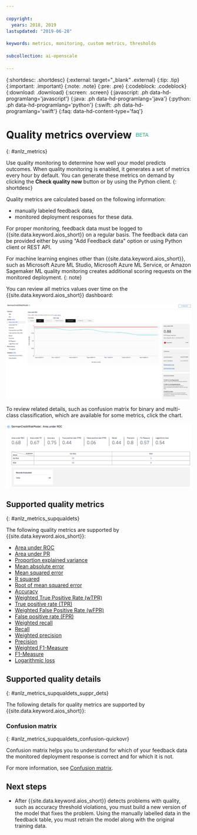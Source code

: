 ```yaml
---

copyright:
  years: 2018, 2019
lastupdated: "2019-06-28"

keywords: metrics, monitoring, custom metrics, thresholds

subcollection: ai-openscale

---
```


{:shortdesc: .shortdesc}
{:external: target="_blank" .external}
{:tip: .tip}
{:important: .important}
{:note: .note}
{:pre: .pre}
{:codeblock: .codeblock}
{:download: .download}
{:screen: .screen}
{:javascript: .ph data-hd-programlang='javascript'}
{:java: .ph data-hd-programlang='java'}
{:python: .ph data-hd-programlang='python'}
{:swift: .ph data-hd-programlang='swift'}
{:faq: data-hd-content-type='faq'}

# Quality metrics overview ![beta tag](images/beta.png)
{: #anlz_metrics}

Use quality monitoring to determine how well your model predicts outcomes. When quality monitoring is enabled, it generates a set of metrics every hour by default. You can generate these metrics on demand by clicking the **Check quality now** button or by using the Python client.
{: shortdesc}

Quality metrics are calculated based on the following information:

- manually labeled feedback data,
- monitored deployment responses for these data.

For proper monitoring, feedback data must be logged to {{site.data.keyword.aios_short}} on a regular basis. The feedback data can be provided either by using "Add Feedback data" option or using Python client or REST API.

For machine learning engines other than {{site.data.keyword.aios_short}}, such as Microsoft Azure ML Studio, Microsoft Azure ML Service, or Amazon Sagemaker ML quality monitoring creates additional scoring requests on the monitored deployment.
{: note}

You can review all metrics values over time on the {{site.data.keyword.aios_short}} dashboard:

![quality metrics chart showing drift of area under ROC](images/quality_metrics_001.png)


To review related details, such as confusion matrix for binary and multi-class classification, which are available for some metrics, click the chart.

![detail table of quality metrics](images/quality_metrics_002.png)

## Supported quality metrics
{: #anlz_metrics_supqualdets}

The following quality metrics are supported by {{site.data.keyword.aios_short}}:

- [Area under ROC](https://test.cloud.ibm.com/docs/services/ai-openscale?topic=ai-openscale-quality_roc)
- [Area under PR](https://test.cloud.ibm.com/docs/services/ai-openscale?topic=ai-openscale-quality-area-pr)
- [Proportion explained variance](https://test.cloud.ibm.com/docs/services/ai-openscale?topic=ai-openscale-quality_var)
- [Mean absolute error](https://test.cloud.ibm.com/docs/services/ai-openscale?topic=ai-openscale-quality_abserror)
- [Mean squared error](https://test.cloud.ibm.com/docs/services/ai-openscale?topic=ai-openscale-quality_squerror)
- [R squared](https://test.cloud.ibm.com/docs/services/ai-openscale?topic=ai-openscale-quality_r_squared)
- [Root of mean squared error](https://test.cloud.ibm.com/docs/services/ai-openscale?topic=ai-openscale-supqualdets_squ_errors_mean)
- [Accuracy](https://test.cloud.ibm.com/docs/services/ai-openscale?topic=ai-openscale-accuracy-opener)
- [Weighted True Positive Rate (wTPR)](https://test.cloud.ibm.com/docs/services/ai-openscale?topic=ai-openscale-quality-wtpr)
- [True positive rate (TPR)](https://test.cloud.ibm.com/docs/services/ai-openscale?topic=ai-openscale-quality_tpr)
- [Weighted False Positive Rate (wFPR)](https://test.cloud.ibm.com/docs/services/ai-openscale?topic=ai-openscale-quality_wfpr_weighted)
- [False positive rate (FPR)](https://test.cloud.ibm.com/docs/services/ai-openscale?topic=ai-openscale-quality_fpr_false)
- [Weighted recall](https://test.cloud.ibm.com/docs/services/ai-openscale?topic=ai-openscale-quality_weighted_recall)
- [Recall](https://test.cloud.ibm.com/docs/services/ai-openscale?topic=ai-openscale-quality_recall)
- [Weighted precision](https://test.cloud.ibm.com/docs/services/ai-openscale?topic=ai-openscale-quality_wgth_prec)
- [Precision](https://test.cloud.ibm.com/docs/services/ai-openscale?topic=ai-openscale-quality_precision)
- [Weighted F1-Measure](https://test.cloud.ibm.com/docs/services/ai-openscale?topic=ai-openscale-quality_wght_f1-measure)
- [F1-Measure](https://test.cloud.ibm.com/docs/services/ai-openscale?topic=ai-openscale-quality_f1-measr)
- [Logarithmic loss](https://test.cloud.ibm.com/docs/services/ai-openscale?topic=ai-openscale-quality_log_loss)

## Supported quality details
{: #anlz_metrics_supqualdets_suppr_dets}

The following details for quality metrics are supported by {{site.data.keyword.aios_short}}:

### Confusion matrix
{: #anlz_metrics_supqualdets_confusion-quickovr}

Confusion matrix helps you to understand for which of your feedback data the monitored deployment response is correct and for which it is not.

For more information, see [Confusion matrix](/docs/services/ai-openscale?topic=ai-openscale-it-conf-mtx).

## Next steps

- After {{site.data.keyword.aios_short}} detects problems with quality, such as accuracy threshold violations, you must build a new version of the model that fixes the problem. Using the manually labelled data in the feedback table, you must retrain the model along with the original training data.

